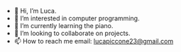 - 👋 Hi, I’m Luca.
- 👀 I’m interested in computer programming.
- 🌱 I’m currently learning the piano.
- 💞️ I’m looking to collaborate on projects.
- 📫 How to reach me email: lucapiccone23@gmail.com

<!---
LucaCain/LucaCain is a ✨ special ✨ repository because its `README.md` (this file) appears on your GitHub profile.
You can click the Preview link to take a look at your changes.
--->
